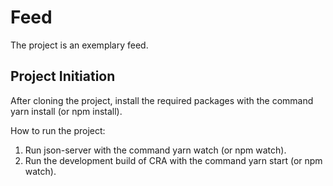 # Feed 

The project is an exemplary feed.

## Project Initiation

After cloning the project, install the required packages with the command yarn install (or npm install).

How to run the project: 

1. Run json-server with the command yarn watch (or npm watch).
2. Run the development build of CRA with the command yarn start (or npm watch).
